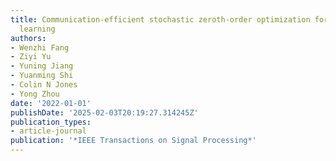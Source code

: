 ```yaml
---
title: Communication-efficient stochastic zeroth-order optimization for federated
  learning
authors:
- Wenzhi Fang
- Ziyi Yu
- Yuning Jiang
- Yuanming Shi
- Colin N Jones
- Yong Zhou
date: '2022-01-01'
publishDate: '2025-02-03T20:19:27.314245Z'
publication_types:
- article-journal
publication: '*IEEE Transactions on Signal Processing*'
---
```

